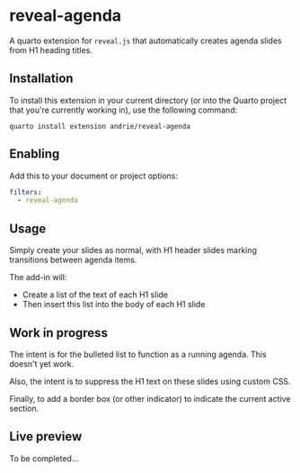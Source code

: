# reveal-agenda

A quarto extension for `reveal.js` that automatically creates agenda slides from H1 heading titles.

## Installation

To install this extension in your current directory (or into the Quarto project that you're currently working in),  use the following command:

```
quarto install extension andrie/reveal-agenda
```

## Enabling

Add this to your document or project options:

```yaml
filters:
  - reveal-agenda
```

## Usage

Simply create your slides as normal, with H1 header slides marking transitions between agenda items.

The add-in will:

- Create a list of the text of each H1 slide
- Then insert this list into the body of each H1 slide


## Work in progress

The intent is for the bulleted list to function as a running agenda.  This doesn't yet work.

Also, the intent is to suppress the H1 text on these slides using custom CSS.

Finally, to add a border box (or other indicator) to indicate the current active section.


## Live preview

To be completed...